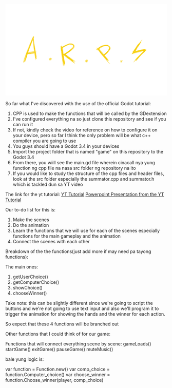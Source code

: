 <img src="./game/buttons/(No BG) Logo.png">

So far what I've discovered with the use of the official Godot tutorial:

1. CPP is used to make the functions that will be called by the GDextension
2. I've configured everything na so just clone this repository and see if you can run it
4. If not, kindly check the video for reference on how to configure it on your device, pero so far I think the only problem will be what c++ compiler you are going to use
5. You guys should have a Godot 3.4 in your devices
6. Import the project folder that is named "game" on this repository to the Godot 3.4
7. From there, you wiill see the main.gd file wherein cinacall nya yung function ng cpp file na nasa src folder ng repository na ito
8. If you would like to study the structure of the cpp files and header files, look at the src folder especially the summator.cpp and summator.h which is tackled dun sa YT video 

The link for the yt tutorial:
<a href="https://www.youtube.com/watch?v=4R0uoBJ5XSk">YT Tutorial</a>
<a href="https://docs.google.com/presentation/d/1bkAcMLfBbDl3Nq7iMIEwmxs7qZebyoSxc7gIIO3QEWg/edit#slide=id.g2f98118b4ff_0_8">Powerpoint Presentation from the YT Tutorial</a>

Our to-do list for this is:

1. Make the scenes
2. Do the animation
3. Learn the functions that we will use for each of the scenes especially functions for the main gameplay and the animation
4. Connect the scenes with each other

Breakdown of the the functions(just add more if may need pa tayong functions):

The main ones:
1. getUserChoice()
2. getComputerChoice()
3. showChoice()
4. chooseWinner()

Take note: this can be slightly different since we're going to script the buttons and we're not going to use text input and also we'll program it to trigger the animation for showing the hands and the winner for each action.

So expect that these 4 functions will be branched out

Other functions that I could think of for our game:

Functions that will connect everything scene by scene:
gameLoads()
startGame()
exitGame()
pauseGame()
muteMusic()

bale yung logic is:

var function = Function.new()
var comp_choice = function.Computer_choice()
var choose_winner = function.Choose_winner(player, comp_choice)